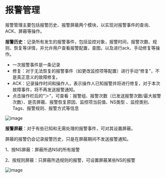 # 报警管理

报警管理主要包括报警历史、报警屏蔽两个模块，以实现对报警事件的查询、ACK、屏蔽等操作。

**报警历史**：记录所有发生的报警事件，包括监控对象，报警时间，报警次数、规则、恢复等详情，并允许用户查看报警配置，查图，以及进行ack、手动修复等操作。

- 一次报警事件是一条记录
- 修复：对于无法恢复的报警事件（如更改监控项等配置）进行手动“修复”，不是真正意义的故障修复。
- ACK：记录操作时间和操作人，表示操作人已知报警并将进行修复，对于本次故障事件，将不再发送报警通知。
- 点击操作栏后的“＞”，可查看：报警组、报警次数（已发送报警次数/最大报警次数）、是否屏蔽、报警恢复原因、监控项当前值、NS类型 、监控类别、Tags、报警规则、报警方式等信息

![image](https://github.com/jdcloudcom/cn/blob/DevOps-guhezhu1/image/DevOps/Operation-Guide50.JPG)

**报警屏蔽**：对于有些已知和无需处理的报警事件，可对其设置屏蔽。

屏蔽的报警仍会记录报警历史，只是在屏蔽期间不发送报警通知。

1、按NS屏蔽：屏蔽所选NS的所有报警

2、按规则屏蔽：只屏蔽所选规则的报警，可设置屏蔽某些NS的报警

![image](https://github.com/jdcloudcom/cn/blob/DevOps-guhezhu1/image/DevOps/Operation-Guide51.jpg)
